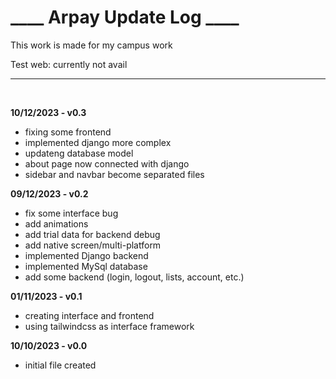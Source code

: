 <h1>____ Arpay Update Log ____</h1>

This work is made for my campus work

Test web: currently not avail
<hr>
<br>

<b>10/12/2023    - v0.3</b>
- fixing some frontend
- implemented django more complex
- updateng database model
- about page now connected with django
- sidebar and navbar become separated files

<b>09/12/2023    - v0.2</b>
- fix some interface bug
- add animations
- add trial data for backend debug
- add native screen/multi-platform
- implemented Django backend
- implemented MySql database
- add some backend (login, logout, lists, account, etc.)

<b>01/11/2023    - v0.1</b> 
- creating interface and frontend
- using tailwindcss as interface framework

<b>10/10/2023    - v0.0</b>
- initial file created

